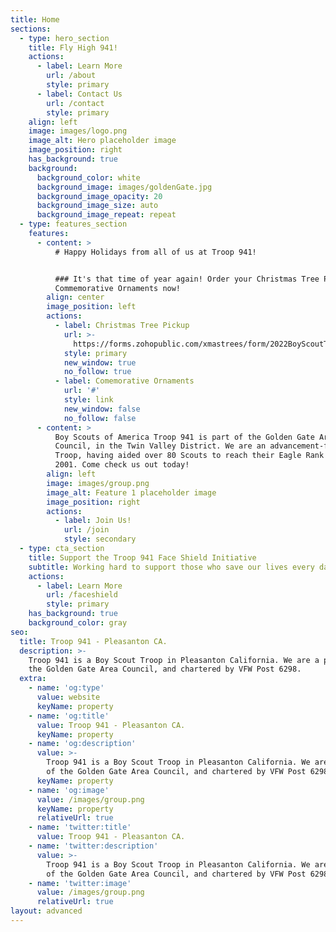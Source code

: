 ```yaml
---
title: Home
sections:
  - type: hero_section
    title: Fly High 941!
    actions:
      - label: Learn More
        url: /about
        style: primary
      - label: Contact Us
        url: /contact
        style: primary
    align: left
    image: images/logo.png
    image_alt: Hero placeholder image
    image_position: right
    has_background: true
    background:
      background_color: white
      background_image: images/goldenGate.jpg
      background_image_opacity: 20
      background_image_size: auto
      background_image_repeat: repeat
  - type: features_section
    features:
      - content: >
          # Happy Holidays from all of us at Troop 941!


          ### It's that time of year again! Order your Christmas Tree Pickup and
          Commemorative Ornaments now!
        align: center
        image_position: left
        actions:
          - label: Christmas Tree Pickup
            url: >-
              https://forms.zohopublic.com/xmastrees/form/2022BoyScoutTroop941ChristmasTreeRecycling/formperma/RM9Oi06c1StjmkX30NI4OTA_m-c7Vr1J9_NlUf8UCTg?referrername=TroopWebsite
            style: primary
            new_window: true
            no_follow: true
          - label: Comemorative Ornaments
            url: '#'
            style: link
            new_window: false
            no_follow: false
      - content: >
          Boy Scouts of America Troop 941 is part of the Golden Gate Area
          Council, in the Twin Valley District. We are an advancement-focused
          Troop, having aided over 80 Scouts to reach their Eagle Rank since
          2001. Come check us out today!
        align: left
        image: images/group.png
        image_alt: Feature 1 placeholder image
        image_position: right
        actions:
          - label: Join Us!
            url: /join
            style: secondary
  - type: cta_section
    title: Support the Troop 941 Face Shield Initiative
    subtitle: Working hard to support those who save our lives every day!
    actions:
      - label: Learn More
        url: /faceshield
        style: primary
    has_background: true
    background_color: gray
seo:
  title: Troop 941 - Pleasanton CA.
  description: >-
    Troop 941 is a Boy Scout Troop in Pleasanton California. We are a part of
    the Golden Gate Area Council, and chartered by VFW Post 6298.
  extra:
    - name: 'og:type'
      value: website
      keyName: property
    - name: 'og:title'
      value: Troop 941 - Pleasanton CA.
      keyName: property
    - name: 'og:description'
      value: >-
        Troop 941 is a Boy Scout Troop in Pleasanton California. We are a part
        of the Golden Gate Area Council, and chartered by VFW Post 6298.
      keyName: property
    - name: 'og:image'
      value: /images/group.png
      keyName: property
      relativeUrl: true
    - name: 'twitter:title'
      value: Troop 941 - Pleasanton CA.
    - name: 'twitter:description'
      value: >-
        Troop 941 is a Boy Scout Troop in Pleasanton California. We are a part
        of the Golden Gate Area Council, and chartered by VFW Post 6298.
    - name: 'twitter:image'
      value: /images/group.png
      relativeUrl: true
layout: advanced
---
```

